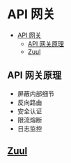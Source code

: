 # API 网关

- [API 网关](#api-网关)
  - [API 网关原理](#api-网关原理)
  - [Zuul](#zuul)

## API 网关原理

- 屏蔽内部细节
- 反向路由
- 安全认证
- 限流熔断
- 日志监控

## [Zuul](https://github.com/Netflix/zuul)
